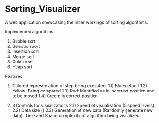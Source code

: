 # Sorting_Visualizer

A web application showcasing the inner workings of sorting algorithms.

Implemented algorithms:

1. Bubble sort
2. Selection sort
3. Insertion sort
4. Merge sort
5. Quick sort
6. Heap sort

Features:

1) Colored representation of step being executed. 
1.1) Blue:default 
1.2) Yellow: Being compared 
1.3) Red: Identified as in incorrect position and to be moved 
1.4) Green: In correct position

2) 3 Controls for visualizations 
2.1) Speed of visualization (5 speed levels) 
2.2) Data size () 
2.3) Generation of new data (Randomly generate new data).
Time and Space complexity of algorithm being visualized.
